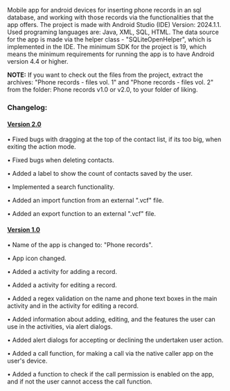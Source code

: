 Mobile app for android devices for inserting phone records in an sql database, and working with those records via the functionalities that the app offers.
The project is made with Android Studio (IDE) Version: 2024.1.1. Used programing languages are: Java, XML, SQL, HTML. The data source for the app is made via the helper class - "SQLiteOpenHelper", which is implemented in the IDE.
The minimum SDK for the project is 19, which means the minimum requirements for running the app is to have Android version 4.4 or higher.
<p><b>NOTE:</b> If you want to check out the files from the project, extract the archives: "Phone records - files vol. 1" and "Phone records - files vol. 2" from the folder: Phone records v1.0 or v2.0, to your folder of liking.</p>

<h3>Changelog:</h3>
<h4><u>Version 2.0</u></h4>
<p>• Fixed bugs with dragging at the top of the contact list, if its too big, when exiting the action mode.</p>
<p>• Fixed bugs when deleting contacts.</p>
<p>• Added a label to show the count of contacts saved by the user.</p>
<p>• Implemented a search functionality.</p>
<p>• Added an import function from an external ".vcf" file.</p>
<p>• Added an export function to an external ".vcf" file.</p>
<h4><u>Version 1.0</u></h4>
<p>• Name of the app is changed to: "Phone records".</p>
<p>• App icon changed.</p>
<p>• Added a activity for adding a record.</p>
<p>• Added a activity for editing a record.</p>
<p>• Added a regex validation on the name and phone text boxes in the main activity and in the activity for editing a record.</p>
<p>• Added information about adding, editing, and the features the user can use in the activities, via alert dialogs.</p>
<p>• Added alert dialogs for accepting or declining the undertaken user action.</p>
<p>• Added a call function, for making a call via the native caller app on the user's device.</p>
<p>• Added a function to check if the call permission is enabled on the app, and if not the user cannot access the call function.</p>
